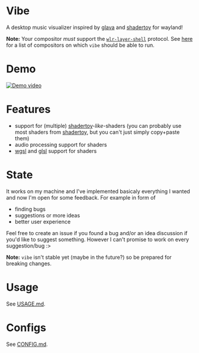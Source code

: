 # Vibe

A desktop music visualizer inspired by [glava] and [shadertoy] for wayland!

**Note:** Your compositor _must_ support the [`wlr-layer-shell`] protocol. See [here](https://wayland.app/protocols/wlr-layer-shell-unstable-v1#compositor-support)
for a list of compositors on which `vibe` should be able to run.

# Demo

[![Demo video](https://img.youtube.com/vi/557iYiWnXn0/maxresdefault.jpg)](https://www.youtube.com/watch?v=557iYiWnXn0)

# Features

- support for (multiple) [shadertoy]-_like_-shaders (you can probably use most shaders from [shadertoy], but you can't just simply copy+paste them)
- audio processing support for shaders
- [wgsl] and [glsl] support for shaders

# State

It works on my machine and I've implemented basicaly everything I wanted and now I'm open for some feedback. For example in form of

- finding bugs
- suggestions or more ideas
- better user experience

Feel free to create an issue if you found a bug and/or an idea discussion if you'd like to suggest something.
However I can't promise to work on every suggestion/bug :>

**Note:** `vibe` isn't stable yet (maybe in the future?) so be prepared for breaking changes.

# Usage

See [USAGE.md](./USAGE.md).

# Configs

See [CONFIG.md](./CONFIG.md).

[shady-toy]: https://github.com/TornaxO7/shady/tree/main/shady-toy
[glava]: https://github.com/jarcode-foss/glava
[shadertoy]: https://www.shadertoy.com/
[wgsl]: https://www.w3.org/TR/WGSL/
[glsl]: https://www.khronos.org/opengl/wiki/Core_Language_(GLSL)
[`wlr-layer-shell`]: https://wayland.app/protocols/wlr-layer-shell-unstable-v1
